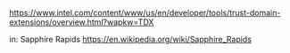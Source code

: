 https://www.intel.com/content/www/us/en/developer/tools/trust-domain-extensions/overview.html?wapkw=TDX

in: Sapphire Rapids
https://en.wikipedia.org/wiki/Sapphire_Rapids

